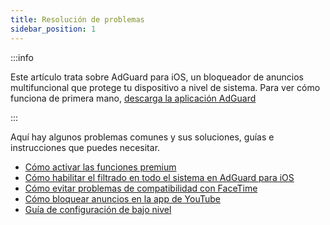 ```yaml
---
title: Resolución de problemas
sidebar_position: 1
---
```


:::info

Este artículo trata sobre AdGuard para iOS, un bloqueador de anuncios multifuncional que protege tu dispositivo a nivel de sistema. Para ver cómo funciona de primera mano, [descarga la aplicación AdGuard](https://agrd.io/download-kb-adblock)

:::

Aquí hay algunos problemas comunes y sus soluciones, guías e instrucciones que puedes necesitar.

- [Cómo activar las funciones premium](/adguard-for-ios/solving-problems/premium-activation.md)
- [Cómo habilitar el filtrado en todo el sistema en AdGuard para iOS](/adguard-for-ios/solving-problems/system-wide-filtering.md)
- [Cómo evitar problemas de compatibilidad con FaceTime](/adguard-for-ios/solving-problems/facetime-compatibility-issues.md)
- [Cómo bloquear anuncios en la app de YouTube](/adguard-for-ios/solving-problems/block-youtube-ads.md)
- [Guía de configuración de bajo nivel](/adguard-for-ios/solving-problems/low-level-settings.md)
